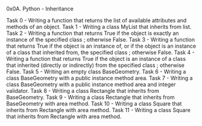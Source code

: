 0x0A. Python - Inheritance

Task 0 - Writing a function that returns the list of available attributes and methods of an object.
Task 1 - Writing a class MyList that inherits from list.
Task 2 - Writing a function that returns True if the object is exactly an instance of the specified class ; otherwise False.
Task 3 - Writing a function that returns True if the object is an instance of, or if the object is an instance of a class that inherited from, the specified class ; otherwise False.
Task 4 - Writing a function that returns True if the object is an instance of a class that inherited (directly or indirectly) from the specified class ; otherwise False.
Task 5 - Writing an empty class BaseGeometry.
Task 6 - Writing a class BaseGeometry with a public instance method area.
Task 7 - Writing a class BaseGeometry with a public instance method area and integer validator.
Task 8 - Writing a class Rectangle that inherits from BaseGeometry.
Task 9 - Writing a class Rectangle that inherits from BaseGeometry with area method.
Task 10 - Writing a class Square that inherits from Rectangle with area method.
Task 11 - Writing a class Square that inherits from Rectangle with area method.
